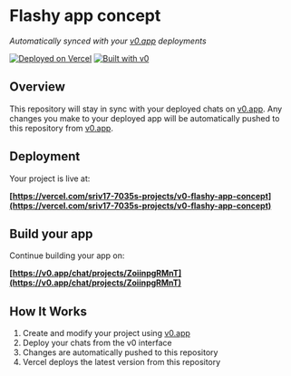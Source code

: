 # Flashy app concept

*Automatically synced with your [v0.app](https://v0.app) deployments*

[![Deployed on Vercel](https://img.shields.io/badge/Deployed%20on-Vercel-black?style=for-the-badge&logo=vercel)](https://vercel.com/sriv17-7035s-projects/v0-flashy-app-concept)
[![Built with v0](https://img.shields.io/badge/Built%20with-v0.app-black?style=for-the-badge)](https://v0.app/chat/projects/ZoiinpgRMnT)

## Overview

This repository will stay in sync with your deployed chats on [v0.app](https://v0.app).
Any changes you make to your deployed app will be automatically pushed to this repository from [v0.app](https://v0.app).

## Deployment

Your project is live at:

**[https://vercel.com/sriv17-7035s-projects/v0-flashy-app-concept](https://vercel.com/sriv17-7035s-projects/v0-flashy-app-concept)**

## Build your app

Continue building your app on:

**[https://v0.app/chat/projects/ZoiinpgRMnT](https://v0.app/chat/projects/ZoiinpgRMnT)**

## How It Works

1. Create and modify your project using [v0.app](https://v0.app)
2. Deploy your chats from the v0 interface
3. Changes are automatically pushed to this repository
4. Vercel deploys the latest version from this repository